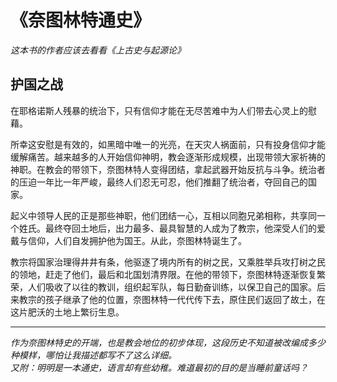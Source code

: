 # 《奈图林特通史》

*这本书的作者应该去看看《上古史与起源论》*
## 护国之战
在耶格诺斯人残暴的统治下，只有信仰才能在无尽苦难中为人们带去心灵上的慰藉。

所幸这安慰是有效的，如黑暗中唯一的光亮，在天灾人祸面前，只有投身信仰才能缓解痛苦。越来越多的人开始信仰神明，教会逐渐形成规模，出现带领大家祈祷的神职。在教会的带领下，奈图林特人变得团结，拿起武器开始反抗与斗争。统治者的压迫一年比一年严峻，最终人们忍无可忍，他们推翻了统治者，夺回自己的国家。

起义中领导人民的正是那些神职，他们团结一心，互相以同胞兄弟相称，共享同一个姓氏。最终夺回土地后，出力最多、最具智慧的人成为了教宗，他深受人们的爱戴与信仰，人们自发拥护他为国王。从此，奈图林特诞生了。

教宗将国家治理得井井有条，他驱逐了境内所有的树之民，又乘胜举兵攻打树之民的领地，赶走了他们，最后和北国划清界限。在他的带领下，奈图林特逐渐恢复繁荣，人们吸收了以往的教训，组织起军队，每日勤奋训练，以保卫自己的国家。后来教宗的孩子继承了他的位置，奈图林特一代代传下去，原住民们返回了故土，在这片肥沃的土地上繁衍生息。

---
*作为奈图林特史的开端，也是教会地位的初步体现，这段历史不知道被改编成多少种模样，哪怕让我描述都写不了这么详细。*   
*又附：明明是一本通史，语言却有些幼稚。难道最初的目的是当睡前童话吗？*

